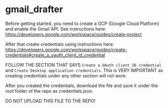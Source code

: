 # gmail_drafter

Before getting started, you need to create a GCP (Google Cloud Platform) and enable the Gmail API. See instructions here: https://developers.google.com/workspace/guides/create-project

After that create credentials using instructions here: https://developers.google.com/workspace/guides/create-credentials#create_a_oauth_client_id_credential

FOLLOW THE SECTION THAT SAYS `Create a OAuth client ID credential` and `Create Desktop application credentials`. This is VERY IMPORTANT as creating credentials under any other section will not work.

After you created the credentials, download the file and save it under the root folder of the repo as credentials.json.

DO NOT UPLOAD THIS FILE TO THE REPO!


